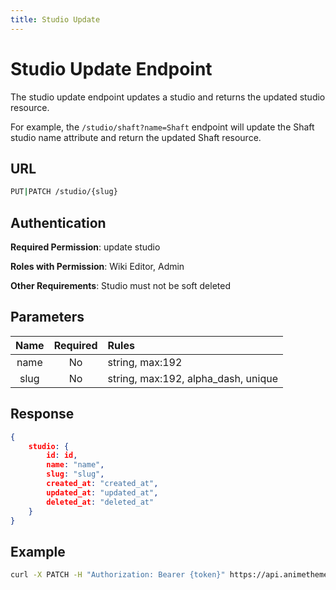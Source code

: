 ```yaml
---
title: Studio Update
---
```


# Studio Update Endpoint

The studio update endpoint updates a studio and returns the updated studio resource.

For example, the `/studio/shaft?name=Shaft` endpoint will update the Shaft studio name attribute and return the updated Shaft resource.

## URL

```sh
PUT|PATCH /studio/{slug}
```

## Authentication

**Required Permission**: update studio

**Roles with Permission**: Wiki Editor, Admin

**Other Requirements**: Studio must not be soft deleted

## Parameters

| Name     | Required | Rules                               |
| :------: | :------: | :---------------------------------- |
| name     | No       | string, max:192                     |
| slug     | No       | string, max:192, alpha_dash, unique |

## Response

```json
{
    studio: {
        id: id,
        name: "name",
        slug: "slug",
        created_at: "created_at",
        updated_at: "updated_at",
        deleted_at: "deleted_at"
    }
}
```

## Example

```bash
curl -X PATCH -H "Authorization: Bearer {token}" https://api.animethemes.moe/studio/shaft
```
